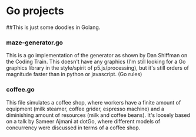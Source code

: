 # Go projects

##This is just some doodles in Golang.

### maze-generator.go

This is a go implementation of the generator as shown by Dan Shiffman on the Coding Train. This doesn't have any graphics (I'm still looking for a Go graphics library in the style/spirit of p5.js/processing), but it's still orders of magnitude faster than in python or javascript. (Go rules)

### coffee.go

This file simulates a coffee shop, where workers have a finite amount of equipment (milk steamer, coffee grider, espresso machine) and a diminishing amount of resources (milk and coffee beans). It's loosely based on a talk by Sameer Ajmani at dotGo, where different models of concurrency were discussed in terms of a coffee shop.
